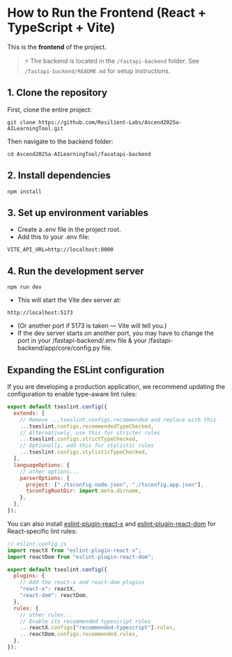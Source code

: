 # How to Run the Frontend (React + TypeScript + Vite)

This is the **frontend** of the project.

> ⚡ The backend is located in the `/fastapi-backend` folder. See `/fastapi-backend/README.md` for setup instructions.

## 1. Clone the repository

First, clone the entire project:

```console
git clone https://github.com/Resilient-Labs/Ascend2025a-AILearningTool.git
```

Then navigate to the backend folder:

```console
cd Ascend2025a-AILearningTool/fasatapi-backend
```

## 2. Install dependencies

```console
npm install
```

## 3. Set up environment variables

- Create a .env file in the project root.
- Add this to your .env file:

```console
VITE_API_URL=http://localhost:8000
```

## 4. Run the development server

```console
npm run dev
```

- This will start the Vite dev server at:

```console
http://localhost:5173
```

- (Or another port if 5173 is taken — Vite will tell you.)
- If the dev server starts on another port, you may have to change the port in your /fastapi-backend/.env file & your /fastapi-backend/app/core/config.py file.

## Expanding the ESLint configuration

If you are developing a production application, we recommend updating the configuration to enable type-aware lint rules:

```js
export default tseslint.config({
  extends: [
    // Remove ...tseslint.configs.recommended and replace with this
    ...tseslint.configs.recommendedTypeChecked,
    // Alternatively, use this for stricter rules
    ...tseslint.configs.strictTypeChecked,
    // Optionally, add this for stylistic rules
    ...tseslint.configs.stylisticTypeChecked,
  ],
  languageOptions: {
    // other options...
    parserOptions: {
      project: ["./tsconfig.node.json", "./tsconfig.app.json"],
      tsconfigRootDir: import.meta.dirname,
    },
  },
});
```

You can also install [eslint-plugin-react-x](https://github.com/Rel1cx/eslint-react/tree/main/packages/plugins/eslint-plugin-react-x) and [eslint-plugin-react-dom](https://github.com/Rel1cx/eslint-react/tree/main/packages/plugins/eslint-plugin-react-dom) for React-specific lint rules:

```js
// eslint.config.js
import reactX from "eslint-plugin-react-x";
import reactDom from "eslint-plugin-react-dom";

export default tseslint.config({
  plugins: {
    // Add the react-x and react-dom plugins
    "react-x": reactX,
    "react-dom": reactDom,
  },
  rules: {
    // other rules...
    // Enable its recommended typescript rules
    ...reactX.configs["recommended-typescript"].rules,
    ...reactDom.configs.recommended.rules,
  },
});
```
